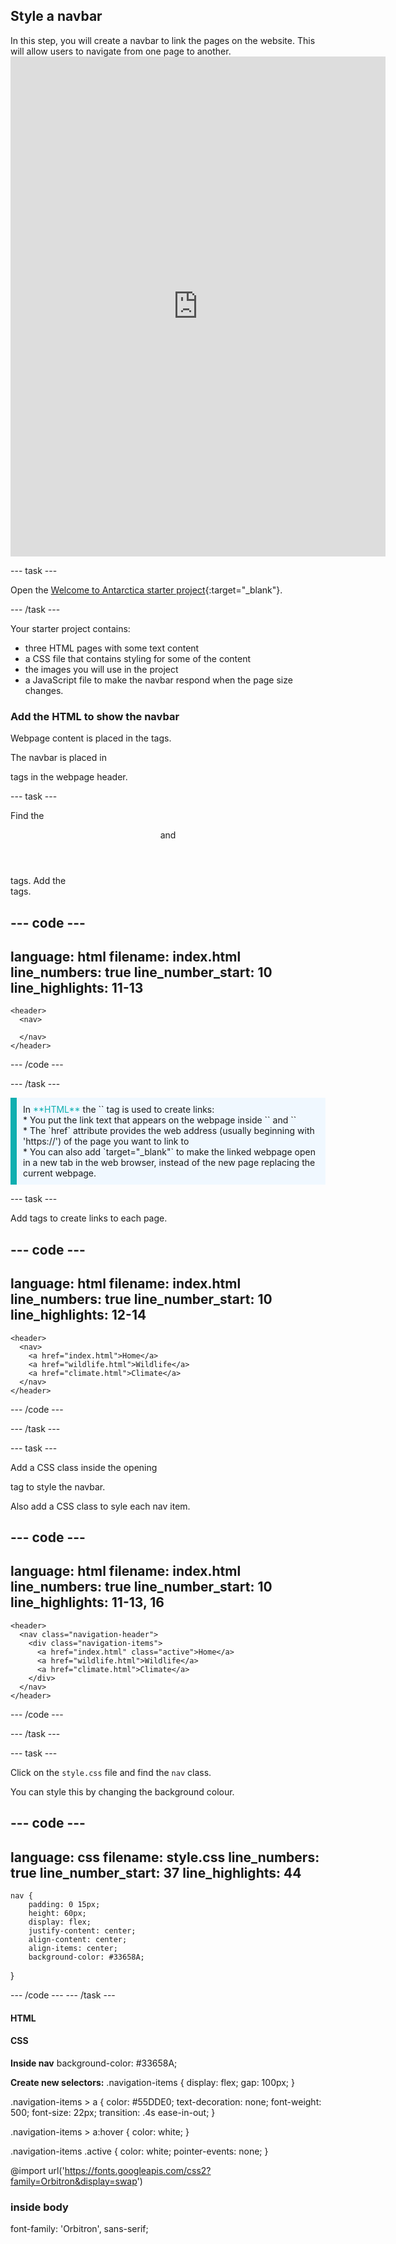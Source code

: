 ## Style a navbar

<div style="display: flex; flex-wrap: wrap">
<div style="flex-basis: 200px; flex-grow: 1; margin-right: 15px;">
In this step, you will create a navbar to link the pages on the website. This will allow users to navigate from one page to another.
</div>
<div>
<iframe src="https://editor.raspberrypi.org/en/embed/viewer/welcome-to-Antarctica-step2" width="600" height="800" frameborder="0" marginwidth="0" marginheight="0" allowfullscreen> </iframe>
</div>
</div>

--- task ---

Open the [Welcome to Antarctica starter project](https://staging-editor.raspberrypi.org/en/projects/welcome-to-Antarctica-starter){:target="_blank"}.

--- /task ---

Your starter project contains:
+ three HTML pages with some text content
+ a CSS file that contains styling for some of the content
+ the images you will use in the project
+ a JavaScript file to make the navbar respond when the page size changes.


### Add the HTML to show the navbar

Webpage content is placed in the <body> tags.

The navbar is placed in <nav> tags in the webpage header.

--- task ---

Find the <header> and </header> tags.
Add the <nav> tags.

--- code ---
---
language: html
filename: index.html
line_numbers: true
line_number_start: 10
line_highlights: 11-13
---

    <header>
      <nav>
        
      </nav>
    </header>

--- /code ---

--- /task ---

<p style="border-left: solid; border-width:10px; border-color: #0faeb0; background-color: aliceblue; padding: 10px;">
In <span style="color: #0faeb0">**HTML**</span> the `<a>` tag is used to create links: 
<br>
* You put the link text that appears on the webpage inside `<a>` and `</a>` 
<br>
* The `href` attribute provides the web address (usually beginning with 'https://') of the page you want to link to <br>
* You can also add `target="_blank"` to make the linked webpage open in a new tab in the web browser, instead of the new page replacing the current webpage.
</p>

--- task ---

Add <a> tags to create links to each page.

--- code ---
---
language: html
filename: index.html
line_numbers: true
line_number_start: 10
line_highlights: 12-14
---

    <header>
      <nav>
        <a href="index.html">Home</a>
        <a href="wildlife.html">Wildlife</a>
        <a href="climate.html">Climate</a>
      </nav>
    </header>

--- /code ---

--- /task ---


--- task ---

Add a CSS class inside the opening <nav> tag to style the navbar.

Also add a CSS class to syle each nav item.

--- code ---
---
language: html
filename: index.html
line_numbers: true
line_number_start: 10
line_highlights: 11-13, 16
---

    <header>
      <nav class="navigation-header">
        <div class="navigation-items">
          <a href="index.html" class="active">Home</a>
          <a href="wildlife.html">Wildlife</a>
          <a href="climate.html">Climate</a>
        </div>
      </nav>
    </header>

--- /code ---

--- /task ---

--- task ---

Click on the `style.css` file and find the `nav` class.

You can style this by changing the background colour.

--- code ---
---
language: css
filename: style.css
line_numbers: true
line_number_start: 37
line_highlights: 44
---
    nav {
        padding: 0 15px;
        height: 60px;
        display: flex;
        justify-content: center;
        align-content: center;
        align-items: center;
        background-color: #33658A;
}

--- /code ---
--- /task ---

#### HTML

#### CSS

**Inside nav**
background-color: #33658A;

**Create new selectors:**
.navigation-items {
    display: flex;
    gap: 100px;
}

.navigation-items > a {
    color: #55DDE0;
    text-decoration: none;
    font-weight: 500;
    font-size: 22px;
    transition: .4s ease-in-out;
}

.navigation-items > a:hover {
    color: white;
}

.navigation-items .active {
    color: white;
    pointer-events: none;
}

@import url('https://fonts.googleapis.com/css2?family=Orbitron&display=swap')

### inside body
font-family: 'Orbitron', sans-serif;